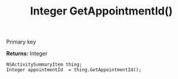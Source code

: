 ﻿---
uid: crmscript_ref_NSActivitySummaryItem_GetAppointmentId
title: Integer GetAppointmentId()
intellisense: NSActivitySummaryItem.GetAppointmentId
keywords: NSActivitySummaryItem, GetAppointmentId
so.topic: reference
---

Primary key

**Returns:** Integer


```crmscript
NSActivitySummaryItem thing;
Integer appointmentId  = thing.GetAppointmentId();
```


